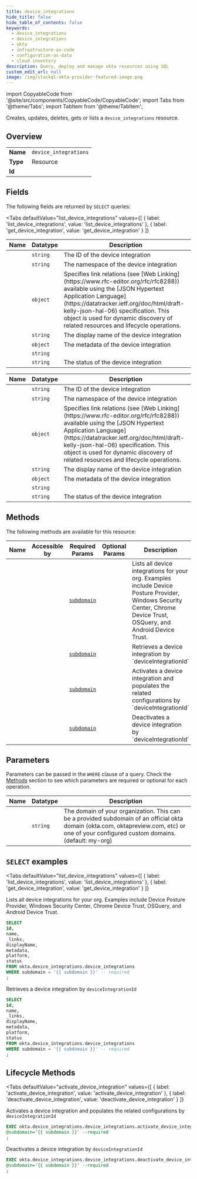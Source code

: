 ```yaml
--- 
title: device_integrations
hide_title: false
hide_table_of_contents: false
keywords:
  - device_integrations
  - device_integrations
  - okta
  - infrastructure-as-code
  - configuration-as-data
  - cloud inventory
description: Query, deploy and manage okta resources using SQL
custom_edit_url: null
image: /img/stackql-okta-provider-featured-image.png
---
```


import CopyableCode from '@site/src/components/CopyableCode/CopyableCode';
import Tabs from '@theme/Tabs';
import TabItem from '@theme/TabItem';

Creates, updates, deletes, gets or lists a <code>device_integrations</code> resource.

## Overview
<table><tbody>
<tr><td><b>Name</b></td><td><code>device_integrations</code></td></tr>
<tr><td><b>Type</b></td><td>Resource</td></tr>
<tr><td><b>Id</b></td><td><CopyableCode code="okta.device_integrations.device_integrations" /></td></tr>
</tbody></table>

## Fields

The following fields are returned by `SELECT` queries:

<Tabs
    defaultValue="list_device_integrations"
    values={[
        { label: 'list_device_integrations', value: 'list_device_integrations' },
        { label: 'get_device_integration', value: 'get_device_integration' }
    ]}
>
<TabItem value="list_device_integrations">

<table>
<thead>
    <tr>
    <th>Name</th>
    <th>Datatype</th>
    <th>Description</th>
    </tr>
</thead>
<tbody>
<tr>
    <td><CopyableCode code="id" /></td>
    <td><code>string</code></td>
    <td>The ID of the device integration</td>
</tr>
<tr>
    <td><CopyableCode code="name" /></td>
    <td><code>string</code></td>
    <td>The namespace of the device integration</td>
</tr>
<tr>
    <td><CopyableCode code="_links" /></td>
    <td><code>object</code></td>
    <td>Specifies link relations (see [Web Linking](https://www.rfc-editor.org/rfc/rfc8288)) available using the [JSON Hypertext Application Language](https://datatracker.ietf.org/doc/html/draft-kelly-json-hal-06) specification. This object is used for dynamic discovery of related resources and lifecycle operations.</td>
</tr>
<tr>
    <td><CopyableCode code="displayName" /></td>
    <td><code>string</code></td>
    <td>The display name of the device integration</td>
</tr>
<tr>
    <td><CopyableCode code="metadata" /></td>
    <td><code>object</code></td>
    <td>The metadata of the device integration</td>
</tr>
<tr>
    <td><CopyableCode code="platform" /></td>
    <td><code>string</code></td>
    <td></td>
</tr>
<tr>
    <td><CopyableCode code="status" /></td>
    <td><code>string</code></td>
    <td>The status of the device integration</td>
</tr>
</tbody>
</table>
</TabItem>
<TabItem value="get_device_integration">

<table>
<thead>
    <tr>
    <th>Name</th>
    <th>Datatype</th>
    <th>Description</th>
    </tr>
</thead>
<tbody>
<tr>
    <td><CopyableCode code="id" /></td>
    <td><code>string</code></td>
    <td>The ID of the device integration</td>
</tr>
<tr>
    <td><CopyableCode code="name" /></td>
    <td><code>string</code></td>
    <td>The namespace of the device integration</td>
</tr>
<tr>
    <td><CopyableCode code="_links" /></td>
    <td><code>object</code></td>
    <td>Specifies link relations (see [Web Linking](https://www.rfc-editor.org/rfc/rfc8288)) available using the [JSON Hypertext Application Language](https://datatracker.ietf.org/doc/html/draft-kelly-json-hal-06) specification. This object is used for dynamic discovery of related resources and lifecycle operations.</td>
</tr>
<tr>
    <td><CopyableCode code="displayName" /></td>
    <td><code>string</code></td>
    <td>The display name of the device integration</td>
</tr>
<tr>
    <td><CopyableCode code="metadata" /></td>
    <td><code>object</code></td>
    <td>The metadata of the device integration</td>
</tr>
<tr>
    <td><CopyableCode code="platform" /></td>
    <td><code>string</code></td>
    <td></td>
</tr>
<tr>
    <td><CopyableCode code="status" /></td>
    <td><code>string</code></td>
    <td>The status of the device integration</td>
</tr>
</tbody>
</table>
</TabItem>
</Tabs>

## Methods

The following methods are available for this resource:

<table>
<thead>
    <tr>
    <th>Name</th>
    <th>Accessible by</th>
    <th>Required Params</th>
    <th>Optional Params</th>
    <th>Description</th>
    </tr>
</thead>
<tbody>
<tr>
    <td><a href="#list_device_integrations"><CopyableCode code="list_device_integrations" /></a></td>
    <td><CopyableCode code="select" /></td>
    <td><a href="#parameter-subdomain"><code>subdomain</code></a></td>
    <td></td>
    <td>Lists all device integrations for your org. Examples include Device Posture Provider, Windows Security Center, Chrome Device Trust, OSQuery, and Android Device Trust.</td>
</tr>
<tr>
    <td><a href="#get_device_integration"><CopyableCode code="get_device_integration" /></a></td>
    <td><CopyableCode code="select" /></td>
    <td><a href="#parameter-subdomain"><code>subdomain</code></a></td>
    <td></td>
    <td>Retrieves a device integration by `deviceIntegrationId`</td>
</tr>
<tr>
    <td><a href="#activate_device_integration"><CopyableCode code="activate_device_integration" /></a></td>
    <td><CopyableCode code="exec" /></td>
    <td><a href="#parameter-subdomain"><code>subdomain</code></a></td>
    <td></td>
    <td>Activates a device integration and populates the related configurations by `deviceIntegrationId`</td>
</tr>
<tr>
    <td><a href="#deactivate_device_integration"><CopyableCode code="deactivate_device_integration" /></a></td>
    <td><CopyableCode code="exec" /></td>
    <td><a href="#parameter-subdomain"><code>subdomain</code></a></td>
    <td></td>
    <td>Deactivates a device integration by `deviceIntegrationId`</td>
</tr>
</tbody>
</table>

## Parameters

Parameters can be passed in the `WHERE` clause of a query. Check the [Methods](#methods) section to see which parameters are required or optional for each operation.

<table>
<thead>
    <tr>
    <th>Name</th>
    <th>Datatype</th>
    <th>Description</th>
    </tr>
</thead>
<tbody>
<tr id="parameter-subdomain">
    <td><CopyableCode code="subdomain" /></td>
    <td><code>string</code></td>
    <td>The domain of your organization. This can be a provided subdomain of an official okta domain (okta.com, oktapreview.com, etc) or one of your configured custom domains. (default: my-org)</td>
</tr>
</tbody>
</table>

## `SELECT` examples

<Tabs
    defaultValue="list_device_integrations"
    values={[
        { label: 'list_device_integrations', value: 'list_device_integrations' },
        { label: 'get_device_integration', value: 'get_device_integration' }
    ]}
>
<TabItem value="list_device_integrations">

Lists all device integrations for your org. Examples include Device Posture Provider, Windows Security Center, Chrome Device Trust, OSQuery, and Android Device Trust.

```sql
SELECT
id,
name,
_links,
displayName,
metadata,
platform,
status
FROM okta.device_integrations.device_integrations
WHERE subdomain = '{{ subdomain }}' -- required
;
```
</TabItem>
<TabItem value="get_device_integration">

Retrieves a device integration by `deviceIntegrationId`

```sql
SELECT
id,
name,
_links,
displayName,
metadata,
platform,
status
FROM okta.device_integrations.device_integrations
WHERE subdomain = '{{ subdomain }}' -- required
;
```
</TabItem>
</Tabs>


## Lifecycle Methods

<Tabs
    defaultValue="activate_device_integration"
    values={[
        { label: 'activate_device_integration', value: 'activate_device_integration' },
        { label: 'deactivate_device_integration', value: 'deactivate_device_integration' }
    ]}
>
<TabItem value="activate_device_integration">

Activates a device integration and populates the related configurations by `deviceIntegrationId`

```sql
EXEC okta.device_integrations.device_integrations.activate_device_integration 
@subdomain='{{ subdomain }}' --required
;
```
</TabItem>
<TabItem value="deactivate_device_integration">

Deactivates a device integration by `deviceIntegrationId`

```sql
EXEC okta.device_integrations.device_integrations.deactivate_device_integration 
@subdomain='{{ subdomain }}' --required
;
```
</TabItem>
</Tabs>
